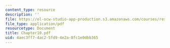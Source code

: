 ```yaml
---
content_type: resource
description: ''
file: https://ol-ocw-studio-app-production.s3.amazonaws.com/courses/res-12-000-evolution-of-physical-oceanography-spring-2007/4aec3ff74ac25fd94e2a8fc1e0dbb365_Chapter10.pdf
file_type: application/pdf
resourcetype: Document
title: Chapter10.pdf
uid: 4aec3ff7-4ac2-5fd9-4e2a-8fc1e0dbb365
---
```

